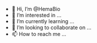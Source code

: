 - 👋 Hi, I’m @HemaBio
- 👀 I’m interested in ...
- 🌱 I’m currently learning ...
- 💞️ I’m looking to collaborate on ...
- 📫 How to reach me ...

<!---
HemaBio/HemaBio is a ✨ special ✨ repository because its `README.md` (this file) appears on your GitHub profile.
You can click the Preview link to take a look at your changes.
--->
